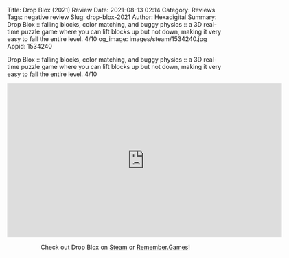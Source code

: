 Title: Drop Blox (2021) Review
Date: 2021-08-13 02:14
Category: Reviews
Tags: negative review
Slug: drop-blox-2021
Author: Hexadigital
Summary: Drop Blox :: falling blocks, color matching, and buggy physics :: a 3D real-time puzzle game where you can lift blocks up but not down, making it very easy to fail the entire level. 4/10
og_image: images/steam/1534240.jpg
Appid: 1534240

Drop Blox :: falling blocks, color matching, and buggy physics :: a 3D real-time puzzle game where you can lift blocks up but not down, making it very easy to fail the entire level. 4/10

<center><iframe src="https://www.youtube.com/embed/muZJl6LOoWQ?feature=oembed" allow="accelerometer; autoplay; encrypted-media; gyroscope; picture-in-picture" width="640" height="360" frameborder="0"></iframe>

Check out Drop Blox on [Steam](https://store.steampowered.com/app/1534240/?curator_clanid=34633900) or [Remember.Games](https://remember.games/game/1206/)!</center>
